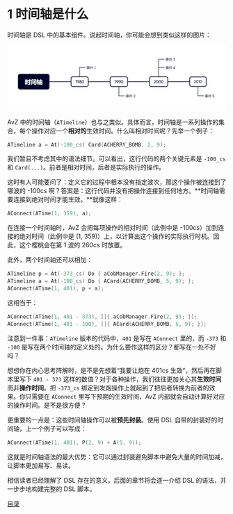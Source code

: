 # 1 时间轴是什么

时间轴是 DSL 中的基本组件。说起时间轴，你可能会想到类似这样的图片：

![](../img/timeline.png)

AvZ 中的时间轴（`ATimeline`）也与之类似。具体而言，时间轴是一系列操作的集合，每个操作对应一个**相对的**生效时间。什么叫相对时间呢？先举一个例子：

```cpp
ATimeline a = At(-100_cs) Card(ACHERRY_BOMB, 2, 9);
```

我们暂且不考虑其中的语法细节。可以看出，这行代码的两个关键元素是 `-100_cs` 和 `Card(...)`。前者是相对时间，后者是实际执行的操作。

这时有人可能要问了：定义它的过程中根本没有指定波次，那这个操作被连接到了哪波的 -100cs 啊？答案是：这行代码并没有把操作连接到任何地方。**时间轴需要连接到绝对时间才能生效。**就像这样：

```cpp
AConnect(ATime(1, 359), a);
```

在连接一个时间轴时，AvZ 会把每项操作的相对时间（此例中是 -100cs）加到连接的绝对时间（此例中是 (1, 359)）上，以计算出这个操作的实际执行时机。因此，这个樱桃会在第 1 波的 260cs 时放置。

此外，两个时间轴还可以相加：

```cpp
ATimeline p = At(-373_cs) Do { aCobManager.Fire(2, 9); };
ATimeline a = At(-100_cs) Do { ACard(ACHERRY_BOMB, 5, 9); };
AConnect(ATime(1, 401), p + a);
```

这相当于：

```cpp
AConnect(ATime(1, 401 - 373), []{ aCobManager.Fire(2, 9); });
AConnect(ATime(1, 401 - 100), []{ ACard(ACHERRY_BOMB, 5, 9); });
```

注意到一件事：`ATimeline` 版本的代码中，`401` 是写在 `AConnect` 里的，而 `-373` 和 `-100` 是写在两个时间轴的定义处的。为什么要作这样的区分？都写在一处不好吗？

想想你在内心思考阵解时，是不是先想着“我要让炮在 401cs 生效”，然后再在脚本里写下 `401 - 373` 这样的数值？对于各种操作，我们往往更加关心其**生效时间**而非**操作时间**。把 `-373_cs` 绑定到发炮操作上就起到了把后者转换为前者的效果。你只需要在 `AConnect` 里写下预期的生效时间，AvZ 内部就会自动计算好对应的操作时间。是不是很方便？

更重要的一点是：这些时间轴操作可以被**预先封装**。使用 DSL 自带的封装好的时间轴，上一个例子可以写成：

```cpp
AConnect(ATime(1, 401), P(2, 9) + A(5, 9));
```

这就是时间轴语法的最大优势：它可以通过封装避免脚本中避免大量的时间加减，让脚本更加易写、易读。

相信读者已经理解了 DSL 存在的意义。后面的章节将会逐一介绍 DSL 的语法，并一步步地构建完整的 DSL 脚本。

[目录](../0catalogue.md)
